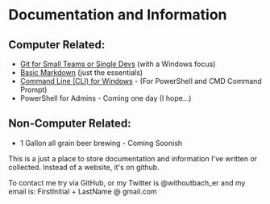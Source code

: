 # Documentation and Information

## Computer Related:

* [Git for Small Teams or Single Devs](https://github.com/sansbacher/docs/tree/master/git) (with a Windows focus)
* [Basic Markdown](https://github.com/sansbacher/docs/tree/master/markdown) (just the essentials)
* [Command Line (CLI) for Windows](https://sansbacher.github.io/docs/cli/index.html) - (For PowerShell and CMD Command Prompt)
* PowerShell for Admins - Coming one day (I hope...)

## Non-Computer Related:

* 1 Gallon all grain beer brewing - Coming Soonish

This is a just a place to store documentation and information I've written or collected. Instead of a website, it's on github.

To contact me try via GitHub, or my Twitter is @withoutbach_er and my email is: FirstInitial + LastName @ gmail.com
